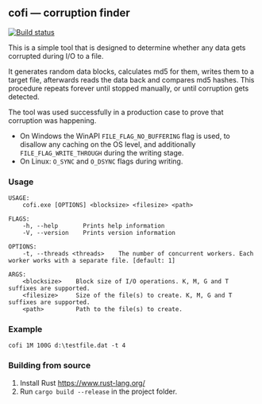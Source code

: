 ## **cofi** — corruption finder

[![Build status](https://ci.appveyor.com/api/projects/status/6778kw234wjcaf9p?svg=true)](https://ci.appveyor.com/project/yandexx/cofi)

This is a simple tool that is designed to determine whether any data gets corrupted during I/O to a file.

It generates random data blocks, calculates md5 for them, writes them to a target file, afterwards reads the data back and compares md5 hashes. This procedure repeats forever until stopped manually, or until corruption gets detected.

The tool was used successfully in a production case to prove that corruption was happening.

* On Windows the WinAPI `FILE_FLAG_NO_BUFFERING` flag is used, to disallow any caching on the OS level, and additionally `FILE_FLAG_WRITE_THROUGH` during the writing stage.
* On Linux: `O_SYNC` and `O_DSYNC` flags during writing.

### Usage

```
USAGE:
    cofi.exe [OPTIONS] <blocksize> <filesize> <path>

FLAGS:
    -h, --help       Prints help information
    -V, --version    Prints version information

OPTIONS:
    -t, --threads <threads>    The number of concurrent workers. Each worker works with a separate file. [default: 1]

ARGS:
    <blocksize>    Block size of I/O operations. K, M, G and T suffixes are supported.
    <filesize>     Size of the file(s) to create. K, M, G and T suffixes are supported.
    <path>         Path to the file(s) to create.
```

### Example

`cofi 1M 100G d:\testfile.dat -t 4`

### Building from source

1. Install Rust https://www.rust-lang.org/
2. Run `cargo build --release` in the project folder.
